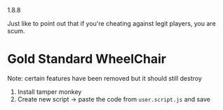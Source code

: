 1.8.8



Just like to point out that if you're cheating against legit players, you are scum.


# Gold Standard WheelChair
Note: certain features have been removed but it should still destroy

1. Install tamper monkey
2. Create new script -> paste the code from `user.script.js` and save
